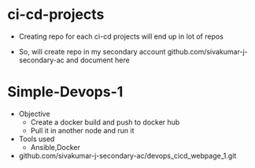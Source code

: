 # ci-cd-projects

* Creating repo for each ci-cd projects will end up in lot of repos

* So, will create repo in my secondary account github.com/sivakumar-j-secondary-ac and document here

# Simple-Devops-1
 
  * Objective 
      * Create a docker build and push to docker hub
      * Pull it in another node and run it
  * Tools used
      * Ansible,Docker
  * github.com/sivakumar-j-secondary-ac/devops_cicd_webpage_1.git
  

